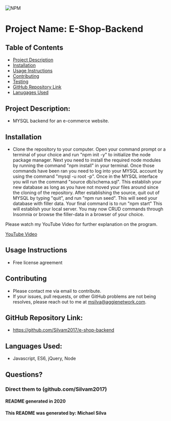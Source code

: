 
## 
  

![NPM](https://img.shields.io/npm/l/inquirer?style=plastic)

# Project Name:  E-Shop-Backend

## Table of Contents
* [Project Description](#Project%20Description:)   
* [Installation](#Installation)
* [Usage Instructions](#Usage%20Instructions)
* [Contributing](#Contributing)   
* [Testing](#Testing)
* [GitHub Repository Link](#GitHub%20Repository%20Link:)
* [Lanugages Used](#Languages%20Used:)   

## Project Description: 
* MYSQL backend for an e-commerce website.

## Installation 
* Clone the repository to your computer. Open your command prompt or a terminal of your choice and run "npm init -y" to initialize the node package manager. Next you need to install the required node modules by running the command "npm install" in your terminal. Once those commands have been ran you need to log into your MYSQL account by using the command "mysql -u root -p". Once in the MYSQL interface you will run the command "source db/schema.sql". This establish your new database as long as you have not moved your files around since the cloning of the repository. After establishing the source, quit out of MYSQL by typing "quit", and run "npm run seed". This will seed your database with filler data. Your final command is to run "npm start" This will establish your local server. You may now CRUD commands through Insomnia or browse the filler-data in a browser of your choice.

Please watch my YouTube Video for further explanation on the program.

[YouTube Video](https://www.youtube.com/watch?v=8dl59XdLbLs)

## Usage Instructions 
* Free license agreement

## Contributing 
* Please contact me via email to contribute.
* If your issues, pull requests, or other GitHub problems are not being resolves, please reach out to me at msilva@aggienetwork.com. 

## GitHub Repository Link:
* https://github.com/Silvam2017/e-shop-backend

## Languages Used:
* Javascript, ES6, jQuery, Node
    
    

## Questions?
### Direct them to (github.com/Silvam2017)



#### README generated in 2020
#### This README was generated by: Michael Silva